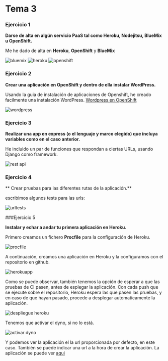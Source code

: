 # Tema 3

### Ejercicio 1

**Darse de alta en algún servicio PaaS tal como Heroku, Nodejitsu, BlueMix u OpenShift.**

Me he dado de alta en **Heroku**, **OpenShift** y **BlueMix**

![bluemix](https://www.dropbox.com/s/z3r5qp7urdggchu/bluemixprofile.png?dl=1)
![heroku](https://www.dropbox.com/s/ri2b7us6zt2v85s/herokuprofile.png?dl=1)
![openshift](https://www.dropbox.com/s/70j4irdjlnyrqj0/opeshiftprofile.png?dl=1)

### Ejercicio 2

**Crear una aplicación en OpenShift y dentro de ella instalar WordPress.**

Usando la guia de instalación de aplicaciones de Openshift, he creado facilmente una instalación WordPress. [Wordpress en OpenShift](http://wordpress-paasforiv.rhcloud.com/)

![wordpress](https://www.dropbox.com/s/wgy2i84akvvqg83/wordpressopenshift.png?dl=1)


### Ejercicio 3

**Realizar una app en express (o el lenguaje y marco elegido) que incluya variables como en el caso anterior.**

He incluido un par de funciones que respondan a ciertas URLs, usando Django como framework.

![rest api](https://www.dropbox.com/s/lxdry4vahskcf9s/REST.png?dl=1)

### Ejercicio 4

** Crear pruebas para las diferentes rutas de la aplicación.**

escribimos algunos tests para las urls:

![urltests](https://www.dropbox.com/s/4z8ef4y1ehvsryo/pruebas%20vista.png?dl=1)

###Ejercicio 5

**Instalar y echar a andar tu primera aplicación en Heroku.**

Primero creamos un fichero **Procfile** para la configuración de Heroku.

![procfile](https://www.dropbox.com/s/yvr0ww4bmarwu24/procfile.png?dl=1)

A continuación, creamos una aplicación en Heroku y la configuramos con el repositorio en github.

![herokuapp](https://www.dropbox.com/s/5xt9qujy83xjcvi/herokuapp.png?dl=1)

Como se puede observar, también tenemos la opción de esperar a que las pruebas de CI pasen, antes de esplegar la aplicación. Con cada push que se ejecute sobre el repositorio, Heroku espera las que pasen las pruebas, y en caso de que hayan pasado, procede a desplegar automaticamente la aplicación.

![despliegue heroku](https://www.dropbox.com/s/jkhqevg2isplnwa/heroku%20log.png?dl=1)

Tenemos que activar el dyno, si no lo está.

![activar dyno](https://www.dropbox.com/s/n7t4kpryj6xw597/activar%20dyno.png?dl=1)

Y podemos ver la aplicación el la url proporcionada por defecto, en este caso. También se puede indicar una url a la hora de crear la aplicación. La aplicación se puede ver [aqui](http://arcane-springs-3380.herokuapp.com)















